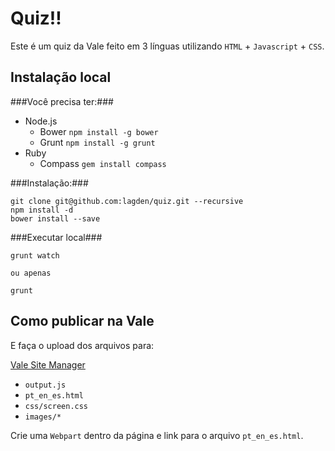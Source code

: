 Quiz!!
======

Este é um quiz da Vale feito em 3 línguas utilizando `HTML` + `Javascript` + `CSS`.

Instalação local
----------------

###Você precisa ter:###


+ Node.js
    + Bower `npm install -g bower`
    + Grunt `npm install -g grunt`
+ Ruby
    + Compass `gem install compass`

###Instalação:###

    git clone git@github.com:lagden/quiz.git --recursive
    npm install -d
    bower install --save
    

###Executar local###
    
    grunt watch

    ou apenas

    grunt
    

Como publicar na Vale
---------------------

E faça o upload dos arquivos para: 

[Vale Site Manager](https://intranet.valeglobal.net/pt-br/oquefazemos/_layouts/sitemanager.aspx?Source=%2Fpt-br%2Foquefazemos%2FPaginas%2Fquiz-das-operacoes%2Easpx&Filter=1&FilterOnly=1)

+ `output.js`
+ `pt_en_es.html`
+ `css/screen.css`
+ `images/*`

Crie uma `Webpart` dentro da página e link para o arquivo `pt_en_es.html`.
